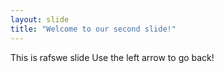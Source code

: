 ```yaml
---
layout: slide
title: "Welcome to our second slide!"
---
```

This is rafswe slide
Use the left arrow to go back!
